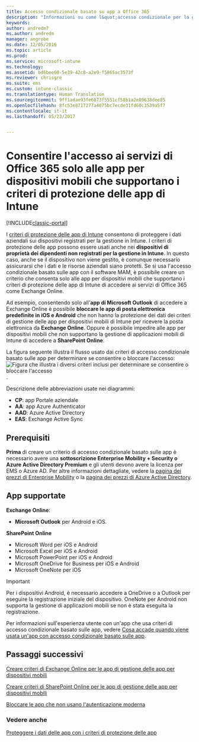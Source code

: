 ```yaml
---
title: Accesso condizionale basato su app a Office 365
description: "Informazioni su come l&quot;accesso condizionale per la gestione delle app per dispositivi mobili può essere usato per controllare le app che hanno accesso ai servizi di Office 365."
keywords: 
author: andredm7
ms.author: andredm
manager: angrobe
ms.date: 12/05/2016
ms.topic: article
ms.prod: 
ms.service: microsoft-intune
ms.technology: 
ms.assetid: bd6bee60-5e39-42c8-a2e9-f5865ac3573f
ms.reviewer: chrisgre
ms.suite: ems
ms.custom: intune-classic
ms.translationtype: Human Translation
ms.sourcegitcommit: 9ff1adae93fe6873f5551cf58b1a2e89638dee85
ms.openlocfilehash: 8fc53e8717277a4075bc7ecde31fd60c3539a5f7
ms.contentlocale: it-it
ms.lasthandoff: 05/23/2017


---
```


# <a name="allow-only-mobile-apps-that-support-intune-app-protection-policies-to-access-office-365-services"></a>Consentire l'accesso ai servizi di Office 365 solo alle app per dispositivi mobili che supportano i criteri di protezione delle app di Intune

[!INCLUDE[classic-portal](../includes/classic-portal.md)]

I [criteri di protezione delle app di Intune](protect-apps-and-data-with-microsoft-intune.md) consentono di proteggere i dati aziendali sui dispositivi registrati per la gestione in Intune. I criteri di protezione delle app possono essere usati anche nei **dispositivi di proprietà dei dipendenti non registrati per la gestione in Intune**.  In questo caso, anche se il dispositivo non viene gestito, è comunque necessario assicurarsi che i dati e le risorse aziendali siano protetti. Se si usa l'accesso condizionale basato sulle app con il software MAM, è possibile creare un criterio che consenta solo alle app per dispositivi mobili che supportano i criteri di protezione delle app di Intune di accedere ai servizi di Office 365 come Exchange Online.

Ad esempio, consentendo solo all'**app di Microsoft Outlook** di accedere a Exchange Online è possibile **bloccare le app di posta elettronica predefinite in iOS e Android** che non hanno la protezione dei dati dei criteri di gestione delle app per dispositivi mobili di Intune per ricevere la posta elettronica da **Exchange Online**. Oppure è possibile impedire alle app per dispositivi mobili che non supportano la gestione di applicazioni mobili di Intune di accedere a **SharePoint Online**.

La figura seguente illustra il flusso usato dai criteri di accesso condizionale basato sulle app per determinare se consentire o bloccare l'accesso: ![Figura che illustra i diversi criteri inclusi per determinare se consentire o bloccare l'accesso](../media/mam-ca-decision-flow_simple.png).

Descrizione delle abbreviazioni usate nei diagrammi:
* **CP**: app Portale aziendale
* **AA**: app Azure Authenticator
* **AAD**: Azure Active Directory
* **EAS**: Exchange Active Sync

## <a name="prerequisites"></a>Prerequisiti
**Prima** di creare un criterio di accesso condizionale basato sulle app è necessario avere una **sottoscrizione Enterprise Mobility + Security o Azure Active Directory Premium** e gli utenti devono avere la licenza per EMS o Azure AD. Per altre informazioni dettagliate, vedere la [pagina dei prezzi di Enterprise Mobility](https://www.microsoft.com/cloud-platform/enterprise-mobility-pricing) o la [pagina dei prezzi di Azure Active Directory](https://azure.microsoft.com/pricing/details/active-directory/).


## <a name="supported-apps"></a>App supportate
**Exchange Online**:
* **Microsoft Outlook** per Android e iOS.

**SharePoint Online**
* Microsoft Word per iOS e Android
* Microsoft Excel per iOS e Android
* Microsoft PowerPoint per iOS e Android
* Microsoft OneDrive for Business per iOS e Android
* Microsoft OneNote per iOS

>[!IMPORTANT]
>Per i dispositivi Android, è necessario accedere a OneDrive o a Outlook per eseguire la registrazione iniziale del dispositivo. OneNote per Android non supporta la gestione di applicazioni mobili se non è stata eseguita la registrazione.

Per informazioni sull'esperienza utente con un'app che usa criteri di accesso condizionale basato sulle app, vedere [Cosa accade quando viene usata un'app con accesso condizionale basato sulle app](use-apps-with-mam-ca.md).


## <a name="next-steps"></a>Passaggi successivi
[Creare criteri di Exchange Online per le app di gestione delle app per dispositivi mobili](mam-ca-for-exchange-online.md)

[Creare criteri di SharePoint Online per le app di gestione delle app per dispositivi mobili](mam-ca-for-sharepoint-online.md)

[Bloccare le app che non usano l'autenticazione moderna](block-apps-with-no-modern-authentication.md)

### <a name="see-also"></a>Vedere anche

[Proteggere i dati delle app con i criteri di protezione delle app](protect-app-data-using-mobile-app-management-policies-with-microsoft-intune.md)


